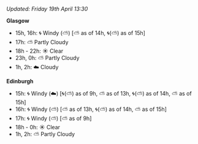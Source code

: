*Updated: Friday 19th April 13:30*

**Glasgow**

* 15h, 16h: :cyclone: Windy (:partly_sunny:) [:partly_sunny: as of 14h, :cyclone:(:partly_sunny:) as of 15h]
* 17h: :partly_sunny: Partly Cloudy
* 18h - 22h: :sunny: Clear
* 23h, 0h: :partly_sunny: Partly Cloudy
* 1h, 2h: :cloud: Cloudy

**Edinburgh**

* 15h: :cyclone: Windy (:cloud:) [:cyclone:(:partly_sunny:) as of 9h, :partly_sunny: as of 13h, :cyclone:(:partly_sunny:) as of 14h, :partly_sunny: as of 15h]
* 16h: :cyclone: Windy (:partly_sunny:) [:partly_sunny: as of 13h, :cyclone:(:partly_sunny:) as of 14h, :partly_sunny: as of 15h]
* 17h: :cyclone: Windy (:partly_sunny:) [:partly_sunny: as of 9h]
* 18h - 0h: :sunny: Clear
* 1h, 2h: :partly_sunny: Partly Cloudy
